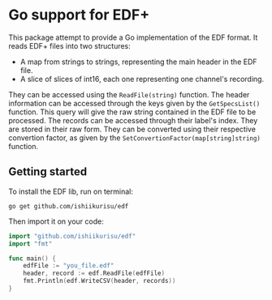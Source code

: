 Go support for EDF+
===================

This package attempt to provide a Go implementation of the EDF format. It reads EDF+ files into two structures:

+ A map from strings to strings, representing the main header in the EDF file.
+ A slice of slices of int16, each one representing one channel's recording.

They can be accessed using the `ReadFile(string)` function. The header information can be accessed through the keys given by the `GetSpecsList()` function. This query will give the raw string contained in the EDF file to be processed. The records can be accessed through their label's index. They are stored in their raw form. They can be converted using their respective convertion factor, as given by the `SetConvertionFactor(map[string]string)` function.

Getting started
---------------

To install the EDF lib, run on terminal:

```
go get github.com/ishiikurisu/edf
```

Then import it on your code:

``` go
import "github.com/ishiikurisu/edf"
import "fmt"

func main() {
    edfFile := "you_file.edf"
    header, record := edf.ReadFile(edfFile)
    fmt.Println(edf.WriteCSV(header, records))
}
```
